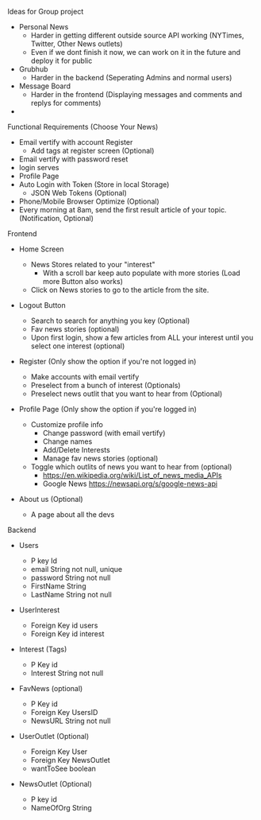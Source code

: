 Ideas for Group project
 - Personal News
   - Harder in getting different outside source API working (NYTimes, Twitter, Other News outlets)
   - Even if we dont finish it now, we can work on it in the future and deploy it for public
 - Grubhub 
   - Harder in the backend (Seperating Admins and normal users)
 - Message Board
   - Harder in the frontend (Displaying messages and comments and replys for comments)
 - 


 Functional Requirements (Choose Your News)

- Email vertify with account Register
	- Add tags at register screen (Optional)
- Email vertify with password reset
- login serves
- Profile Page
- Auto Login with Token (Store in local Storage)
  - JSON Web Tokens (Optional)
- Phone/Mobile Browser Optimize (Optional)
- Every morning at 8am, send the first result article of your topic. (Notification, Optional)


Frontend
 - Home Screen 
 	- News Stores related to your "interest"
 		- With a scroll bar keep auto populate with more stories (Load more Button also works)
 	- Click on News stories to go to the article from the site. 
  - Logout Button
 	- Search to search for anything you key (Optional)
 	- Fav news stories (optional) 	
 	- Upon first login, show a few articles from ALL your interest until you select one interest (optional)

 - Register (Only show the option if you're not logged in)
 	- Make accounts with email vertify
 	- Preselect from a bunch of interest (Optionals)
 	- Preselect news outlit that you want to hear from (Optional)

 - Profile Page (Only show the option if you're logged in)
 	- Customize profile info
 		- Change password (with email vertify)
 		- Change names
 		- Add/Delete Interests
 		- Manage fav news stories (optional)
 	- Toggle which outlits of news you want to hear from (optional)
 		- https://en.wikipedia.org/wiki/List_of_news_media_APIs
 		- Google News https://newsapi.org/s/google-news-api

 - About us (Optional)
 	- A page about all the devs

Backend
 - Users
 	- P key Id
 	- email String not null, unique
 	- password String not null
 	- FirstName String
 	- LastName String not null

 - UserInterest 
 	- Foreign Key id users
 	- Foreign Key id interest

 - Interest (Tags)
   - P Key id
   - Interest String not null

 - FavNews (optional)
   - P Key id
   - Foreign Key UsersID
   - NewsURL String not null

 - UserOutlet (Optional)
 	- Foreign Key User
 	- Foreign Key NewsOutlet
 	- wantToSee boolean

 - NewsOutlet (Optional)
   	- P key id
   	- NameOfOrg String
